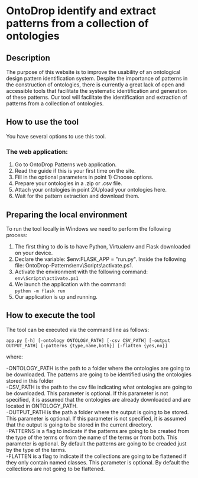 # OntoDrop identify and extract patterns from a collection of ontologies
## Description
The purpose of this website is to improve the usability of an ontological design pattern identification system. Despite the importance of patterns in the construction of ontologies, there is currently a great lack of open and accessible tools that facilitate the systematic identification and generation of these patterns. Our tool will facilitate the identification and extraction of patterns from a collection of ontologies.

## How to use the tool
You have several options to use this tool.

### The web application:
   1. Go to OntoDrop Patterns web application.<br>
   2. Read the guide if this is your first time on the site.<br>
   3. Fill in the optional parameters in point 1) Choose options.<br>
   4. Prepare your ontologies in a .zip or .csv file.<br>
   5. Attach your ontologies in point 2)Upload your ontologies here.<br>
   6. Wait for the pattern extraction and download them.<br>
   
## Preparing the local environment
To run the tool locally in Windows we need to perform the following process:<br>
   1. The first thing to do is to have Python, Virtualenv and Flask downloaded on your device.<br>
   2. Declare the variable: $env:FLASK_APP = "run.py". Inside the following file: OntoDrop-Patterns\env\Scripts\activate.ps1.<br>
   3. Activate the environment with the following command:<br>
      `env\Scripts\activate.ps1`<br>
   4. We launch the application with the command:<br>
      `python -m flask run`<br>
   5. Our application is up and running.<br>
   
## How to execute the tool
The tool can be executed via the command line as follows:<br>

`app.py [-h] [-ontology ONTOLOGY_PATH] [-csv CSV_PATH] [-output OUTPUT_PATH] [-patterns {type,name,both}] [-flatten {yes,no}]`

where:

-ONTOLOGY_PATH is the path to a folder where the ontologies are going to be downloaded. The patterns are going to be identified using the ontologies stored in this folder<br>
-CSV_PATH is the path to the csv file indicating what ontologies are going to be downloaded. This parameter is optional. If this parameter is not specified, it is assumed that the ontologies are already downloaded and are located in ONTOLOGY_PATH.<br>
-OUTPUT_PATH is the path a folder where the output is going to be stored. This parameter is optional. If this parameter is not specified, it is assumed that the output is going to be stored in the current directory.<br>
-PATTERNS is a flag to indicate if the patterns are going to be created from the type of the terms or from the name of the terms or from both. This parameter is optional. By default the patterns are going to be creaded just by the type of the terms.<br>
-FLATTEN is a flag to indicate if the collections are going to be flattened if they only contain named classes. This parameter is optional. By default the collections are not going to be flattened.<br>


